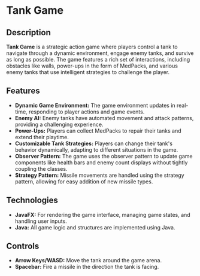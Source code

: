 
# Tank Game

## Description
**Tank Game** is a strategic action game where players control a tank to navigate through a dynamic environment, engage enemy tanks, and survive as long as possible. The game features a rich set of interactions, including obstacles like walls, power-ups in the form of MedPacks, and various enemy tanks that use intelligent strategies to challenge the player.

## Features
- **Dynamic Game Environment:** The game environment updates in real-time, responding to player actions and game events.
- **Enemy AI:** Enemy tanks have automated movement and attack patterns, providing a challenging experience.
- **Power-Ups:** Players can collect MedPacks to repair their tanks and extend their playtime.
- **Customizable Tank Strategies:** Players can change their tank's behavior dynamically, adapting to different situations in the game.
- **Observer Pattern:** The game uses the observer pattern to update game components like health bars and enemy count displays without tightly coupling the classes.
- **Strategy Pattern:** Missile movements are handled using the strategy pattern, allowing for easy addition of new missile types.

## Technologies
- **JavaFX:** For rendering the game interface, managing game states, and handling user inputs.
- **Java:** All game logic and structures are implemented using Java.

## Controls
- **Arrow Keys/WASD:** Move the tank around the game arena.
- **Spacebar:** Fire a missile in the direction the tank is facing.
